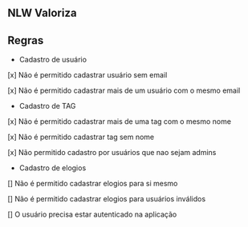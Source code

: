 ## NLW Valoriza

## Regras

- Cadastro de usuário

[x] Não é permitido cadastrar usuário sem email

[x] Não é permitido cadastrar mais de um usuário com o mesmo email

- Cadastro de TAG

[x] Não é permitido cadastrar mais de uma tag com o mesmo nome

[x] Não é permitido cadastrar tag sem nome

[x] Não permitido cadastro por usuários que nao sejam admins

- Cadastro de elogios

[] Não é permitido cadastrar elogios para si mesmo

[] Não é permitido cadastrar elogios para usuários inválidos

[] O usuário precisa estar autenticado na aplicação